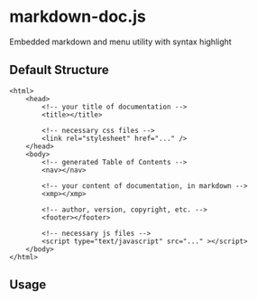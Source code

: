 # markdown-doc.js
Embedded markdown and menu utility with syntax highlight

## Default Structure
```
<html>
    <head>
        <!-- your title of documentation -->
        <title></title>

        <!-- necessary css files -->
        <link rel="stylesheet" href="..." />
    </head>
    <body>
        <!-- generated Table of Contents -->
        <nav></nav>

        <!-- your content of documentation, in markdown -->
        <xmp></xmp>

        <!-- author, version, copyright, etc. -->
        <footer></footer>

        <!-- necessary js files -->
        <script type="text/javascript" src="..." ></script>
    </body>
</html>
```


## Usage
```

```

